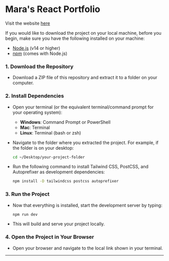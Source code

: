 
# Mara's React Portfolio

Visit the website [here](https://maraliwayway.com/)

If you would like to download the project on your local machine, before you begin, make sure you have the following installed on your machine:
- [Node.js](https://nodejs.org/) (v14 or higher)
- [npm](https://www.npmjs.com/) (comes with Node.js)

### 1. Download the Repository

- Download a ZIP file of this repository and extract it to a folder on your computer.

### 2. Install Dependencies

- Open your terminal (or the equivalent terminal/command prompt for your operating system):

    - **Windows**: Command Prompt or PowerShell
    - **Mac**: Terminal
    - **Linux**: Terminal (bash or zsh)

- Navigate to the folder where you extracted the project. For example, if the folder is on your desktop:
    ```bash
    cd ~/Desktop/your-project-folder
    ```

- Run the following command to install Tailwind CSS, PostCSS, and Autoprefixer as development dependencies:
    ```bash
    npm install -D tailwindcss postcss autoprefixer
    ```

### 3. Run the Project

- Now that everything is installed, start the development server by typing:
    ```bash
    npm run dev
    ```

- This will build and serve your project locally.

### 4. Open the Project in Your Browser

- Open your browser and navigate to the local link shown in your terminal.
  
---
